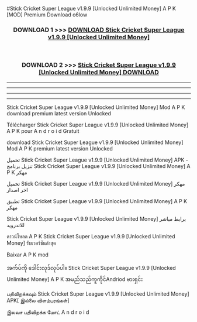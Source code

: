 #Stick Cricket Super League v1.9.9  [Unlocked Unlimited Money] A P K [MOD] Premium Download o6low



<div align="center">

<h3>DOWNLOAD 1 >>> <a href="https://teeasianyam.web.app?sq=Stick Cricket Super League v1.9.9  [Unlocked Unlimited Money]">DOWNLOAD Stick Cricket Super League v1.9.9  [Unlocked Unlimited Money] </a></h3><br>

<h3>DOWNLOAD 2 >>> <a href="https://teeasianyam.web.app?sq=Stick Cricket Super League v1.9.9  [Unlocked Unlimited Money] ">Stick Cricket Super League v1.9.9  [Unlocked Unlimited Money]  DOWNLOAD </a></h3>

</div>


----------------------------------------------------------

----------------------------------------------------------

----------------------------------------------------------

----------------------------------------------------------


Stick Cricket Super League v1.9.9  [Unlocked Unlimited Money]  Mod A P K download premium latest version Unlocked

Télécharger Stick Cricket Super League v1.9.9  [Unlocked Unlimited Money]  A P K pour A n d r o i d Gratuit

download Stick Cricket Super League v1.9.9  [Unlocked Unlimited Money]  Mod A P K premium latest version Unlocked

تحميل Stick Cricket Super League v1.9.9  [Unlocked Unlimited Money]  APK - تنزيل برنامج Stick Cricket Super League v1.9.9  [Unlocked Unlimited Money]  A P K مهكر

تحميل Stick Cricket Super League v1.9.9  [Unlocked Unlimited Money]  مهكر اخر اصدار

تطبيق Stick Cricket Super League v1.9.9  [Unlocked Unlimited Money]  A P K مهكر

Stick Cricket Super League v1.9.9  [Unlocked Unlimited Money]  برابط مباشر للاندرويد

ดาวน์โหลด A P K Stick Cricket Super League v1.9.9  [Unlocked Unlimited Money]  รับเวอร์ชันล่าสุด

Baixar A P K mod

အက်ပ်ကို ဒေါင်းလုဒ်လုပ်ပါ။ Stick Cricket Super League v1.9.9  [Unlocked Unlimited Money]  A P K အမည်သည်ကူကိုင်Andriod ဗားရှင်း

பதிவிறக்கவும் Stick Cricket Super League v1.9.9  [Unlocked Unlimited Money]  APK[ இல்லை விளம்பரங்கள்] 
 
இலவச பதிவிறக்க மோட் A n d r o i d



